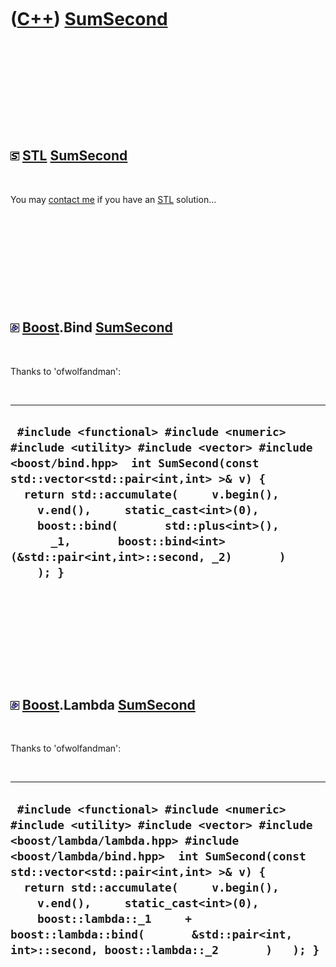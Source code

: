 



 

 

 

 

 

([C++](Cpp.md)) [SumSecond](SumSecond.md)
===========================================

 

 

 

 

 

![STL](PicStl.png) [STL](CppStl.md) [SumSecond](SumSecond.md)
---------------------------------------------------------------

 

You may [contact me](Contact.md) if you have an [STL](CppStl.md)
solution...

 

 

 

 

 

![Boost](PicBoost.png) [Boost](CppBoost.md).Bind [SumSecond](SumSecond.md)
----------------------------------------------------------------------------

 

Thanks to 'ofwolfandman':

 

  -----------------------------------------------------------------------------------------------------------------------------------------------------------------------------------------------------------------------------------------------------------------------------------------------------------------------------------------------------------------------------------
  ` #include <functional> #include <numeric> #include <utility> #include <vector> #include <boost/bind.hpp>  int SumSecond(const std::vector<std::pair<int,int> >& v) {   return std::accumulate(     v.begin(),     v.end(),     static_cast<int>(0),     boost::bind(       std::plus<int>(),       _1,       boost::bind<int>(&std::pair<int,int>::second, _2)       )     ); }`
  -----------------------------------------------------------------------------------------------------------------------------------------------------------------------------------------------------------------------------------------------------------------------------------------------------------------------------------------------------------------------------------

 

 

 

 

 

![Boost](PicBoost.png) [Boost](CppBoost.md).Lambda [SumSecond](SumSecond.md)
------------------------------------------------------------------------------

 

Thanks to 'ofwolfandman':

 

  -----------------------------------------------------------------------------------------------------------------------------------------------------------------------------------------------------------------------------------------------------------------------------------------------------------------------------------------------------------------------------------------------------------------------
  ` #include <functional> #include <numeric> #include <utility> #include <vector> #include <boost/lambda/lambda.hpp> #include <boost/lambda/bind.hpp>  int SumSecond(const std::vector<std::pair<int,int> >& v) {   return std::accumulate(     v.begin(),     v.end(),     static_cast<int>(0),     boost::lambda::_1     + boost::lambda::bind(       &std::pair<int, int>::second, boost::lambda::_2       )   ); }`
  -----------------------------------------------------------------------------------------------------------------------------------------------------------------------------------------------------------------------------------------------------------------------------------------------------------------------------------------------------------------------------------------------------------------------

 

 

 

 

 





 



